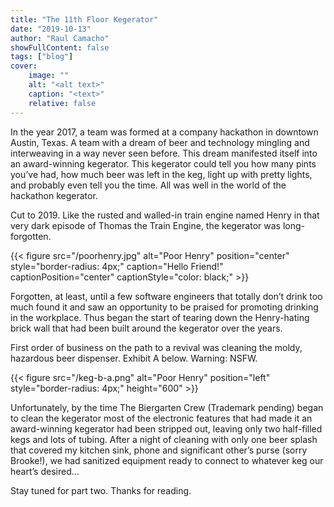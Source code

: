 ```yaml
---
title: "The 11th Floor Kegerator"
date: "2019-10-13"
author: "Raul Camacho"
showFullContent: false
tags: ["blog"]
cover:
    image: ""
    alt: "<alt text>"
    caption: "<text>"
    relative: false
---
```


In the year 2017, a team was formed at a company hackathon in downtown Austin, Texas. A team with a dream of beer and technology mingling and interweaving in a way never seen before. This dream manifested itself into an award-winning kegerator. This kegerator could tell you how many pints you’ve had, how much beer was left in the keg, light up with pretty lights, and probably even tell you the time. All was well in the world of the hackathon kegerator.

Cut to 2019. Like the rusted and walled-in train engine named Henry in that very dark episode of Thomas the Train Engine, the kegerator was long-forgotten.

{{< figure src="/poorhenry.jpg" alt="Poor Henry" position="center" style="border-radius: 4px;" caption="Hello Friend!" captionPosition="center" captionStyle="color: black;" >}}

Forgotten, at least, until a few software engineers that totally don’t drink too much found it and saw an opportunity to be praised for promoting drinking in the workplace. Thus began the start of tearing down the Henry-hating brick wall that had been built around the kegerator over the years.

First order of business on the path to a revival was cleaning the moldy, hazardous beer dispenser. Exhibit A below. Warning: NSFW.

{{< figure src="/keg-b-a.png" alt="Poor Henry" position="left" style="border-radius: 4px;" height="600" >}}

Unfortunately, by the time The Biergarten Crew (Trademark pending) began to clean the kegerator most of the electronic features that had made it an award-winning kegerator had been stripped out, leaving only two half-filled kegs and lots of tubing. After a night of cleaning with only one beer splash that covered my kitchen sink, phone and significant other’s purse (sorry Brooke!), we had sanitized equipment ready to connect to whatever keg our heart’s desired…

Stay tuned for part two. Thanks for reading.